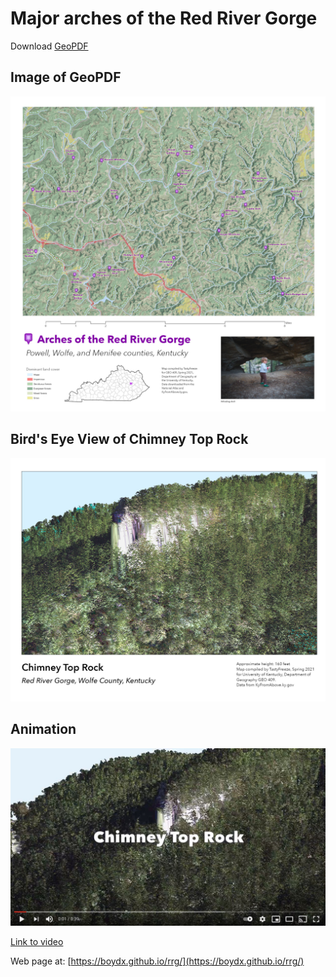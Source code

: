 # Major arches of the Red River Gorge

Download [GeoPDF](rrg.pdf)

## Image of GeoPDF

![Image of GeoPDF](images/rrg.jpg)

## Bird's Eye View of Chimney Top Rock

![3D map of Chimney Top Rock](images/ChimneyTop3D.jpg)

## Animation

![3D map of Chimney Top Rock](images/ChimneyTopVideo.jpg)

[Link to video](https://youtu.be/X4HqPzGD7No)

Web page at: [https://boydx.github.io/rrg/](https://boydx.github.io/rrg/)
